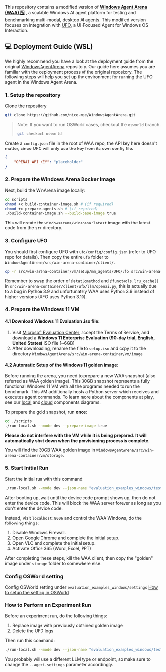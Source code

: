
This repository contains a modified version of [**Windows Agent Arena (WAA) 🪟**](https://github.com/microsoft/WindowsAgentArena) , a scalable Windows AI agent platform for testing and benchmarking multi-modal, desktop AI agents. This modified version focuses on integration with [UFO](https://github.com/microsoft/UFO), a UI-Focused Agent for Windows OS Interaction.

## 💻 Deployment Guide (WSL)

We highly recommend you have a look at the deployment guide from the original [WindowsAgentArena](https://github.com/microsoft/WindowsAgentArena) repository. Our guide here assumes you are familiar with the deployment process of the original repository. The following steps will help you set up the environment for running the UFO agent in the Windows Agent Arena.

### 1. Setup the repository

Clone the repository
```bash
git clone https://github.com/nice-mee/WindowsAgentArena.git
```

> Note: If you want to run OSWorld cases, checkout the `osworld` branch.
> ```bash
> git checkout osworld
> ```

Create a `config.json` file in the root of WAA repo, the API key here doesn't matter, since UFO will only use the key from its own config file.

```json
{
    "OPENAI_API_KEY": "placeholder"
}
```

### 2. Prepare the Windows Arena Docker Image

Next, build the WinArena image locally:

```bash
cd scripts
chmod +x build-container-image.sh # (if required)
chmod +x prepare-agents.sh # (if required)
./build-container-image.sh --build-base-image true
```

This will create the `windowsarena/winarena:latest` image with the latest code from the `src` directory.

### 3. Configure UFO

You should first configure UFO with `ufo/config/config.json` (refer to UFO repo for details). Then copy the entire `ufo` folder to `WindowsAgentArena/src/win-arena-container/client/`.

```bash
cp -r src/win-arena-container/vm/setup/mm_agents/UFO/ufo src/win-arena-container/client/
```

Remember to swap the order of `@staticmethod` and `@functools.lru_cache()` in `src/win-arena-container/client/ufo/llm/openai.py`, this is actually due to a bug in Python 3.9 and unfortunately WAA uses Python 3.9 instead of higher versions (UFO uses Python 3.10).

### 4. Prepare the Windows 11 VM
#### 4.1 Download Windows 11 Evaluation .iso file:
1. Visit [Microsoft Evaluation Center](https://info.microsoft.com/ww-landing-windows-11-enterprise.html), accept the Terms of Service, and download a **Windows 11 Enterprise Evaluation (90-day trial, English, United States)** ISO file [~6GB]
2. After downloading, rename the file to `setup.iso` and copy it to the directory `WindowsAgentArena/src/win-arena-container/vm/image`

#### 4.2 Automatic Setup of the Windows 11 golden image:
Before running the arena, you need to prepare a new WAA snapshot (also referred as WAA golden image). This 30GB snapshot represents a fully functional Windows 11 VM with all the programs needed to run the benchmark. This VM additionally hosts a Python server which receives and executes agent commands. To learn more about the components at play, see our [local](/img/architecture-local.png) and [cloud](/img/architecture-azure.png) components diagrams.

To prepare the gold snapshot, run **once**:
```bash
cd ./scripts
./run-local.sh --mode dev --prepare-image true
```
**Please do not interfere with the VM while it is being prepared. It will automatically shut down when the provisioning process is complete.**

You will find the 30GB WAA golden image in `WindowsAgentArena/src/win-arena-container/vm/storage`.

### 5. Start Initial Run

Start the initial run with this command:
```bash
./run-local.sh --mode dev --json-name "evaluation_examples_windows/test_custom.json" --agent UFO --agent-settings '{"llm_type": "azure", "llm_endpoint": "https://cloudgpt-openai.azure-api.net/openai/deployments/gpt-4o-20240513/chat/completions?api-version=2024-04-01-preview", "llm_auth": {"type": "api-key", "token": ""}}'
```

After booting up, wait until the device code prompt shows up, then do not enter the device code. This will block the WAA server forever as long as you don't enter the device code.


Instead, visit `localhost:8006` and control the WAA Windows, do the following things:

1. Disable Windows Firewall.
2. Open Google Chrome and complete the initial setup.
3. Open VLC and complete the initial setup.
4. Activate Office 365 (Word, Excel, PPT)


After completing these steps, kill the WAA client, then copy the "golden" image under `storage` folder to somewhere else.

### Config OSWorld setting
Config OSWorld setting under `evaluation_examples_windows/settings`
[How to setup the setting in OSWorld](https://github.com/xlang-ai/OSWorld/blob/main/ACCOUNT_GUIDELINE.md)

### How to Perform an Experiment Run

Before an experiment run, do the following things:

1. Replace image with previously obtained golden image
2. Delete the UFO logs

Then run this command:
```bash
./run-local.sh --mode dev --json-name "evaluation_examples_windows/test_osworld.json" --agent UFO --agent-settings '{"llm_type": "azure", "llm_endpoint": "https://cloudgpt-openai.azure-api.net/openai/deployments/gpt-4o-20240513/chat/completions?api-version=2024-04-01-preview", "llm_auth": {"type": "api-key", "token": ""}}
```

You probably will use a different LLM type or endpoint, so make sure to change the `--agent-settings` parameter accordingly.

